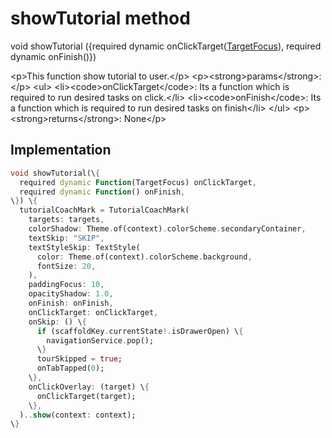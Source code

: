 


# showTutorial method








void showTutorial
(\{required dynamic onClickTarget([TargetFocus](https:pub.dev/documentation/tutorial_coach_mark/1.2.9/tutorial_coach_mark/TargetFocus-class.html)), required dynamic onFinish()\})





\<p\>This function show tutorial to user.\</p\>
\<p\>\<strong\>params\</strong\>:\</p\>
\<ul\>
\<li\>\<code\>onClickTarget\</code\>: Its a function which is required to run desired tasks on click.\</li\>
\<li\>\<code\>onFinish\</code\>: Its a function which is required to run desired tasks on finish\</li\>
\</ul\>
\<p\>\<strong\>returns\</strong\>:
  None\</p\>



## Implementation

```dart
void showTutorial(\{
  required dynamic Function(TargetFocus) onClickTarget,
  required dynamic Function() onFinish,
\}) \{
  tutorialCoachMark = TutorialCoachMark(
    targets: targets,
    colorShadow: Theme.of(context).colorScheme.secondaryContainer,
    textSkip: "SKIP",
    textStyleSkip: TextStyle(
      color: Theme.of(context).colorScheme.background,
      fontSize: 20,
    ),
    paddingFocus: 10,
    opacityShadow: 1.0,
    onFinish: onFinish,
    onClickTarget: onClickTarget,
    onSkip: () \{
      if (scaffoldKey.currentState!.isDrawerOpen) \{
        navigationService.pop();
      \}
      tourSkipped = true;
      onTabTapped(0);
    \},
    onClickOverlay: (target) \{
      onClickTarget(target);
    \},
  )..show(context: context);
\}
```







